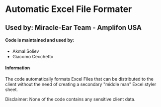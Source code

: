 # Automatic Excel File Formater

## Used by: Miracle-Ear Team - Amplifon USA

#### Code is maintained and used by: 
* Akmal Soliev
* Giacomo Cecchetto

#### Information
The code automatically formats Excel Files that can be distributed to the client without the need of creating a secondary "middle man" Excel styler sheet.

Disclaimer: None of the code contains any sensitive client data. 

